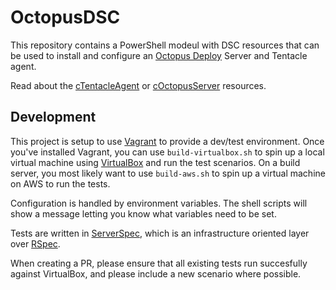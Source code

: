 # OctopusDSC

This repository contains a PowerShell modeul with DSC resources that can be used to install and configure an [Octopus Deploy](http://octopusdeploy.com) Server and Tentacle agent.

Read about the [cTentacleAgent](README-cTentacleAgent.md) or [cOctopusServer](README-cOctopusServer.md) resources.

## Development

This project is setup to use [Vagrant](vagrant.io) to provide a dev/test environment. Once you've installed Vagrant, you can use `build-virtualbox.sh` to spin up a local virtual machine using [VirtualBox](virtualbox.org) and run the test scenarios. On a build server, you most likely want to use `build-aws.sh` to spin up a virtual machine on AWS to run the tests.

Configuration is handled by environment variables. The shell scripts will show a message letting you know what variables need to be set.

Tests are written in [ServerSpec](serverspec.org), which is an infrastructure oriented layer over [RSpec](rspec.info).

When creating a PR, please ensure that all existing tests run succesfully against VirtualBox, and please include a new scenario where possible.
